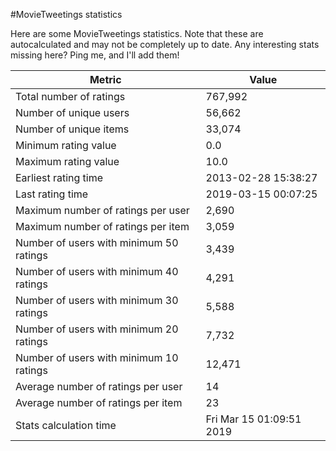 #MovieTweetings statistics

Here are some MovieTweetings statistics. Note that these are autocalculated and may not be completely up to date. Any interesting stats missing here? Ping me, and I'll add them!

Metric | Value
--- | ---
Total number of ratings                 | 767,992
Number of unique users                  | 56,662
Number of unique items                  | 33,074
Minimum rating value                    | 0.0
Maximum rating value                    | 10.0
Earliest rating time                    | 2013-02-28 15:38:27
Last rating time                        | 2019-03-15 00:07:25
Maximum number of ratings per user      | 2,690
Maximum number of ratings per item      | 3,059
Number of users with minimum 50 ratings | 3,439
Number of users with minimum 40 ratings | 4,291
Number of users with minimum 30 ratings | 5,588
Number of users with minimum 20 ratings | 7,732
Number of users with minimum 10 ratings | 12,471
Average number of ratings per user      | 14
Average number of ratings per item      | 23
Stats calculation time                  | Fri Mar 15 01:09:51 2019

